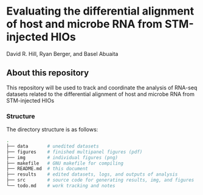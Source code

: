 # Evaluating the differential alignment of host and microbe RNA from STM-injected HIOs

David R. Hill, Ryan Berger, and Basel Abuaita

## About this repository

This repository will be used to track and coordinate the analysis of RNA-seq datasets related to the differential alignment of host and microbe RNA from STM-injected HIOs

### Structure
The directory structure is as follows:
```sh
.
├── data       # unedited datasets
├── figures    # finished multipanel figures (pdf)
├── img        # individual figures (png)
├── makefile   # GNU makefile for compiling
├── README.md  # this document
├── results    # edited datasets, logs, and outputs of analysis
├── src        # source code for generating results, img, and figures
└── todo.md    # work tracking and notes
```

